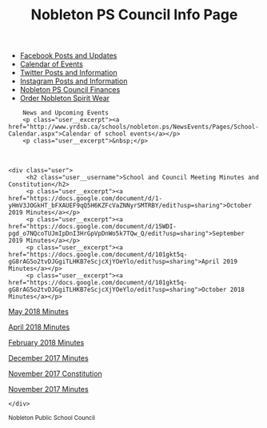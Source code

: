 <html lang="en"><head>
<meta http-equiv="content-type" content="text/html; charset=UTF-8">
  <meta charset="UTF-8">
  <meta name="viewport" content="width=device-width,initial-scale=1.0">
  <title>Nobleton PS Council Information Page</title>
  <meta name="description" content="Information for Nobleton PS">
  <link rel="stylesheet" href="Nobleton%20PS%20Council%20Information%20Page_files/font-awesome.css">
  <link rel="stylesheet" href="Nobleton%20PS%20Council%20Information%20Page_files/common.css">
  <link rel="stylesheet" href="Nobleton%20PS%20Council%20Information%20Page_files/component.css">
</head>
<body>
  
<header class="demo-header">
   <div class="container">
    <h1 class="demo-header__title">Nobleton PS Council Info Page</h1>
  </div>
</header>

<main class="demo-content">
  <div class="container">
    <nav class="demo-sub-nav">
      <ul class="demo-sub-nav__items">
        <li class="demo-sub-nav__item"><a href="https://www.facebook.com/nobletonpsschoolcouncil" target="_new" class="demo-sub-nav__link">Facebook Posts and  Updates</a></li>
        <li class="demo-sub-nav__item"><a href="http://www.yrdsb.ca/schools/nobleton.ps/NewsEvents/Pages/School-Calendar.aspx" target="_new" class="demo-sub-nav__link">Calendar of Events</a></li>
        <li class="demo-sub-nav__item"><a href="https://twitter.com/nbltnpscouncil" target="_new" class="demo-sub-nav__link">Twitter Posts and Information</a>
        </li><li class="demo-sub-nav__item"><a href="https://www.instagram.com/nobletonpscouncil/" target="_new" class="demo-sub-nav__link">Instagram Posts and Information</a></li>
         <li class="demo-sub-nav__item"><a href="https://docs.google.com/spreadsheets/d/1AnD7vF6arMfX7dOspB7r3l4DAxNlft8vS3d-osGb1kw/edit?usp=sharing" target="_new" class="demo-sub-nav__link">Nobleton PS Council Finances</a></li>
                <li class="demo-sub-nav__item"><a href="http://urstore.ca/schools/ca/ontario/nobleton/nobleton-public-school" target="_new" class="demo-sub-nav__link">Order Nobleton Spirit Wear</a></li>
      </ul>
    </nav>
  </div>


        News and Upcoming Events
        <p class="user__excerpt"><a href="http://www.yrdsb.ca/schools/nobleton.ps/NewsEvents/Pages/School-Calendar.aspx">Calendar of school events</a></p>
        <p class="user__excerpt">&nbsp;</p>
<p class="user__excerpt">&nbsp;</p>

    <div class="user">
         <h2 class="user__username">School and Council Meeting Minutes and Constitution</h2>
         <p class="user__excerpt"><a href="https://docs.google.com/document/d/1-yHmV3JOGkHT_bFXAUEF9qQ5H6KZFcVaZNNyrSMTRBY/edit?usp=sharing">October 2019 Minutes</a></p>
         <p class="user__excerpt"><a href="https://docs.google.com/document/d/15WDI-pgd_o7NQcoTUJmIpDnI3HrGpVpDnWo5k7TQw_Q/edit?usp=sharing">September 2019 Minutes</a></p>
         <p class="user__excerpt"><a href="https://docs.google.com/document/d/101gkt5q-gG8rAG5o2tvDJGgiTLHKB7eScjcXjYOeYlo/edit?usp=sharing">April 2019 Minutes</a></p>
         <p class="user__excerpt"><a href="https://docs.google.com/document/d/101gkt5q-gG8rAG5o2tvDJGgiTLHKB7eScjcXjYOeYlo/edit?usp=sharing">October 2018 Minutes</a></p>
<p class="user__excerpt"><a href="https://docs.google.com/document/d/101gkt5q-gG8rAG5o2tvDJGgiTLHKB7eScjcXjYOeYlo/edit?usp=sharing">May 2018 Minutes</a></p>
        <p class="user__excerpt"><a href="https://docs.google.com/document/d/101gkt5q-gG8rAG5o2tvDJGgiTLHKB7eScjcXjYOeYlo/edit?usp=sharing">April 2018 Minutes</a></p>
         <p class="user__excerpt"><a href="https://docs.google.com/document/d/1RXpUBC8-5MFu2FH0grmJkeDNNiiLuBx1PsdB2W-4guc/edit?usp=sharing">February 2018 Minutes</a></p>
        <p class="user__excerpt"><a href="https://docs.google.com/document/d/19Uw5pnukqnwKZeyyr-W56dRZ1aE-FN-tLZdXYiyauak/edit?usp=sharing">December 2017  Minutes</a></p>
         <p class="user__excerpt"><a href="https://docs.google.com/document/d/1XHXzv0MsyrvAXhtuVVEjzRfHSiCb4TZw5npNxfLTeyg/edit?usp=sharing">November 2017 Constitution</a></p>
        <p class="user__excerpt"><a href="https://docs.google.com/document/d/1IUa57XSoz9SPtFZuZ1ZMSGW4iRyCCqtxwF7XUYS5gBg/edit?usp=sharing">November 2017 Minutes</a>      </p>
      
    </div>

</main>
<footer class="demo-footer">
  <div class="container">
    <small>Nobleton Public School Council</small>
  </div>
</footer>
</body></html>
